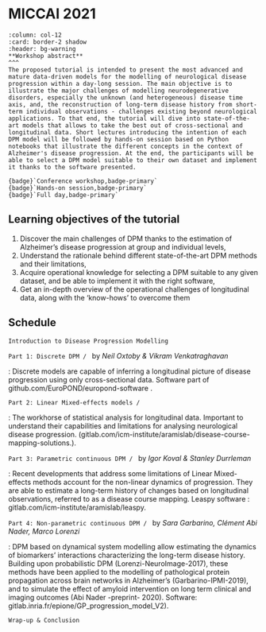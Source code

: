 # MICCAI 2021

````{panels}
:column: col-12
:card: border-2 shadow
:header: bg-warning
**Workshop abstract**
^^^
The proposed tutorial is intended to present the most advanced and mature data-driven models for the modelling of neurological disease progression within a day-long session. The main objective is to illustrate the major challenges of modelling neurodegenerative disorders, especially the unknown (and heterogeneous) disease time axis, and, the reconstruction of long-term disease history from short-term individual observations - challenges existing beyond neurological applications. To that end, the tutorial will dive into state-of-the-art models that allows to take the best out of cross-sectional and longitudinal data. Short lectures introducing the intention of each DPM model will be followed by hands-on session based on Python notebooks that illustrate the different concepts in the context of Alzheimer's disease progression. At the end, the participants will be able to select a DPM model suitable to their own dataset and implement it thanks to the software presented.

{badge}`Conference workshop,badge-primary`
{badge}`Hands-on session,badge-primary`
{badge}`Full day,badge-primary`
````



## Learning objectives of the tutorial

1. Discover the main challenges of DPM thanks to the estimation of Alzheimer’s disease progression  at group and individual levels,
2. Understand the rationale behind different state-of-the-art DPM methods and their limitations,
3. Acquire operational knowledge for selecting a DPM suitable to any given dataset, and be able to implement it with the right software,
4. Get an in-depth overview of the operational challenges of longitudinal data, along with the ‘know-hows’ to overcome them

## Schedule

`Introduction to Disease Progression Modelling`

`Part 1: Discrete DPM / `  by _Neil Oxtoby & Vikram Venkatraghavan_

: Discrete models are capable of inferring a longitudinal picture of disease progression using only cross-sectional data. Software part of  github.com/EuroPOND/europond-software .

`Part 2: Linear Mixed-effects models / `

: The workhorse of statistical analysis for longitudinal data. Important to understand their capabilities and limitations for analysing neurological disease progression. (gitlab.com/icm-institute/aramislab/disease-course-mapping-solutions.).

`Part 3: Parametric continuous DPM / `  by _Igor Koval & Stanley Durrleman_

: Recent developments that address some limitations of Linear Mixed-effects methods account for the non-linear dynamics of progression. They are able to estimate a long-term history of changes based on longitudinal observations, referred to as a disease course mapping.  Leaspy software : gitlab.com/icm-institute/aramislab/leaspy.

`Part 4: Non-parametric continuous DPM / `  by _Sara Garbarino, Clément Abi Nader, Marco Lorenzi_

: DPM based on dynamical system modelling allow estimating the dynamics of biomarkers’ interactions characterizing the long-term disease history.  Building upon probabilistic DPM (Lorenzi-NeuroImage-2017),  these methods have been applied to the modelling of pathological protein propagation across brain networks in Alzheimer’s (Garbarino-IPMI-2019), and to simulate the effect of amyloid intervention on long term clinical and imaging outcomes (Abi Nader -preprint- 2020). Software: gitlab.inria.fr/epione/GP_progression_model_V2).

`Wrap-up & Conclusion`
